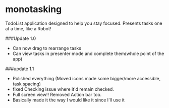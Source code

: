 # monotasking
TodoList application designed to help you stay focused. Presents tasks one at a time, like a Robot!







###Update 1.0
- Can now drag to rearrange tasks
- Can view tasks in presenter mode and complete them(whole point of the app)


###update 1.1
- Polished everything (Moved icons made some bigger/more accessible, task spacing)
- fixed Checking issue where it'd remain checked.
- Full screen view!! Removed Action bar too.
- Basically made it the way I would like it since I'll use it
